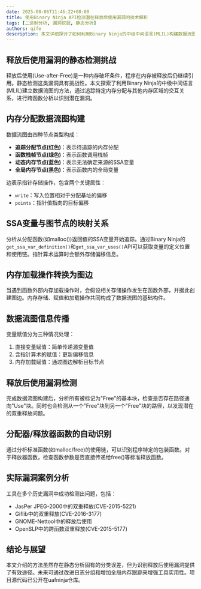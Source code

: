 ```yaml
---
date: 2025-08-06T11:46:22+08:00
title: 使用Binary Ninja API检测潜在释放后使用漏洞的技术解析
tags: [二进制分析, 漏洞挖掘, 静态分析]
authors: qife
description: 本文详细探讨了如何利用Binary Ninja的中级中间语言(MLIL)构建数据流图，通过追踪内存分配与其他内存区域的交互关系，实现跨函数的上下文不敏感可达性分析，从而识别二进制文件中的潜在释放后使用漏洞。
---
```


## 释放后使用漏洞的静态检测挑战

释放后使用(Use-after-Free)是一种内存破坏条件，程序在内存被释放后仍继续引用。静态检测这类漏洞具有挑战性。本文探索了利用Binary Ninja的中级中间语言(MLIL)建立数据流图的方法，通过追踪特定内存分配与其他内存区域的交互关系，进行跨函数分析以识别潜在漏洞。

## 内存分配数据流图构建

数据流图由四种节点类型构成：
- **追踪分配节点(红色)**：表示待追踪的内存分配
- **函数栈帧节点(绿色)**：表示函数调用栈帧
- **动态内存节点(蓝色)**：表示无法确定来源的SSA变量
- **全局内存节点(黑色)**：表示函数内的全局变量

边表示指针存储操作，包含两个关键属性：
- `write`：写入位置相对于分配基址的偏移
- `points`：指针值指向的目标偏移

## SSA变量与图节点的映射关系

分析从分配函数(如malloc())返回值的SSA变量开始追踪。通过Binary Ninja的`get_ssa_var_definition()`和`get_ssa_var_uses()`API可以获取变量的定义位置和使用链。指针算术运算时会额外存储偏移信息。

## 内存加载操作转换为图边

当遇到函数外部内存加载操作时，会假设相关存储操作发生在函数外部，并据此创建图边。内存存储、赋值和加载操作共同构成了数据流图的基础构件。

## 数据流图信息传播

变量赋值分为三种情况处理：
1. 直接变量赋值：简单传递源变量值
2. 含指针算术的赋值：更新偏移信息
3. 内存加载赋值：通过图边解析目标节点

## 释放后使用漏洞检测

完成数据流图构建后，分析所有被标记为"Free"的基本块，检查是否存在路径通向"Use"块。同时也会检测从一个"Free"块到另一个"Free"块的路径，以发现潜在的双重释放问题。

## 分配器/释放器函数的自动识别

通过分析标准函数(如malloc/free)的使用链，可以识别程序特定的包装函数。对于释放器函数，检查函数参数是否直接传递给free()等标准释放函数。

## 实际漏洞案例分析

工具在多个历史漏洞中成功检测出问题，包括：
- JasPer JPEG-2000中的双重释放(CVE-2015-5221)
- Giflib中的双重释放(CVE-2016-3177)
- GNOME-Nettool中的释放后使用
- OpenSLP中的跨函数双重释放(CVE-2015-5177)

## 结论与展望

本文介绍的方法虽然存在静态分析固有的分类误差，但为识别释放后使用漏洞提供了有效途径。未来可通过改进日志分组和增加全局内存跟踪来增强工具实用性。项目源代码已公开在uafninja仓库。